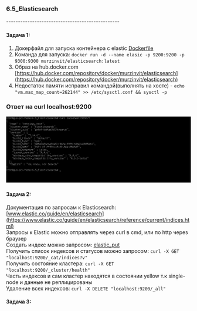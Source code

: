 ### 6.5_Elasticsearch </br>
------------------------------------------------ </br>
#### Задача 1:
1) Докерфайл для запуска контейнера с elastic [Dockerfile](https://github.com/murzinvit/6.5_Elasticsearch/blob/b410ec0390e8e348526bbc4508b1f5363346152b/Dockerfile) </br>
2) Команда для запуска: `docker run -d --name elasic -p 9200:9200 -p 9300:9300 murzinvit/elasticsearch:latest` </br>
3) Образ на hub.docker.com [https://hub.docker.com/repository/docker/murzinvit/elasticsearch](https://hub.docker.com/repository/docker/murzinvit/elasticsearch) </br>
4) Недостаток памяти исправил командой(выполнять на хосте) - `echo "vm.max_map_count=262144" >> /etc/sysctl.conf && sysctl -p` </br>

### Ответ на curl localhost:9200 </br>
![screen](https://github.com/murzinvit/screen/blob/7a1e0db8094655db237f06c9a3534b3478571282/Elastic_screen_curl_9200.png)

#### Задача 2: </br>
Документация по запросам к Elasticsearch: [www.elastic.co/guide/en/elasticsearch](https://www.elastic.co/guide/en/elasticsearch/reference/current/indices.html) </br>
Запросы к Elastic можно отправлять через curl в cmd, или по http через браузер </br>
Создать индекс можно запросом: [elastic_put](https://github.com/murzinvit/6.5_Elasticsearch/blob/3f12afa445fb49343759627298eb581b4ff94725/elastic_put) </br>
Получить список индексов и статусов можно запросом: `curl -X GET "localhost:9200/_cat/indices?v"` </br>
Получить состояние кластера: `curl -X GET "localhost:9200/_cluster/health"` </br>
Часть индексов и сам кластер находятся в состоянии yellow т.к single-node и данные не реплицированы </br>
Удаление всех индексов: `curl -X DELETE "localhost:9200/_all"` </br>

#### Задача 3: </br>



